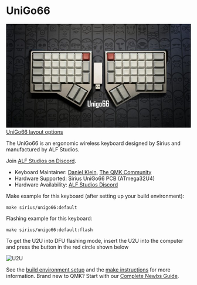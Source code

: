 # UniGo66

![UniGo66](https://raw.githubusercontent.com/noroadsleft/qmk_images/master/keyboards/sirius/unigo66/IMG_4272_640.jpg)\
[UniGo66 layout options](https://i.imgur.com/ZKlcncg.png)

The UniGo66 is an ergonomic wireless keyboard designed by Sirius and manufactured by ALF Studios. 

Join [ALF Studios on Discord](https://discord.gg/GJ8bdM).

* Keyboard Maintainer: [Daniel Klein](https://github.com/dhklein), [The QMK Community](https://github.com/qmk)
* Hardware Supported: Sirius UniGo66 PCB (ATmega32U4)
* Hardware Availability: [ALF Studios Discord](https://discord.gg/GJ8bdM)

Make example for this keyboard (after setting up your build environment):

    make sirius/unigo66:default

Flashing example for this keyboard:

    make sirius/unigo66:default:flash

To get the U2U into DFU flashing mode, insert the U2U into the computer and press the button in the red circle shown below

![U2U](https://i.imgur.com/WKwgDjZ.png)

See the [build environment setup](https://docs.qmk.fm/#/getting_started_build_tools) and the [make instructions](https://docs.qmk.fm/#/getting_started_make_guide) for more information. Brand new to QMK? Start with our [Complete Newbs Guide](https://docs.qmk.fm/#/newbs).
